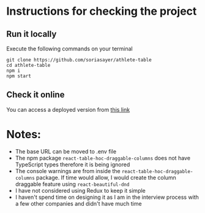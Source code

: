 # Instructions for checking the project

## Run it locally
Execute the following commands on your terminal
```
git clone https://github.com/soriasayer/athlete-table
cd athlete-table
npm i
npm start
```

## Check it online
You can access a deployed version from [this link](http://athlete-table.surge.sh/)

# Notes: 
* The base URL can be moved to .env file
* The npm package `react-table-hoc-draggable-columns` does not have TypeScript types therefore it is being ignored 
* The console warnings are from inside the `react-table-hoc-draggable-columns` package. If time would allow, I would create the column draggable feature using `react-beautiful-dnd`
* I have not considered using Redux to keep it simple
* I haven't spend time on designing it as I am in the interview process with a few other companies and didn't have much time

